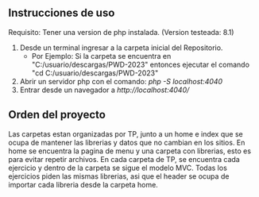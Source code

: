 ## Instrucciones de uso

Requisito: Tener una version de php instalada. (Version testeada: 8.1)

1. Desde un terminal ingresar a la carpeta inicial del Repositorio.
   - Por Ejemplo: Si la carpeta se encuentra en "C:/usuario/descargas/PWD-2023" entonces ejecutar el comando "cd C:/usuario/descargas/PWD-2023"
2. Abrir un servidor php con el comando: _php -S localhost:4040_
3. Entrar desde un navegador a _http://localhost:4040/_


## Orden del proyecto

Las carpetas estan organizadas por TP, junto a un home e index que se ocupa de mantener las librerias y datos que no cambian en los sitios. En home se encuentra la pagina de menu y una carpeta con librerias, esto es para evitar repetir archivos.
En cada carpeta de TP, se encuentra cada ejercicio y dentro de la carpeta se sigue el modelo MVC. Todas los ejercicios piden las mismas librerias, asi que el header se ocupa de importar cada libreria desde la carpeta home.

